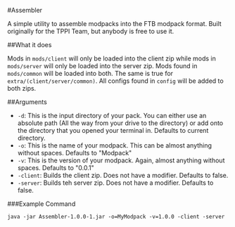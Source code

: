 #Assembler

A simple utility to assemble modpacks into the FTB modpack format. Built originally for the TPPI Team, but anybody is free to use it.

##What it does

Mods in `mods/client` will only be loaded into the client zip while mods in `mods/server` will only be loaded into the server zip. Mods found in `mods/common` will be loaded into both. The same is true for `extra/(client/server/common)`. All configs found in `config` will be added to both zips.

##Arguments

* `-d`: This is the input directory of your pack. You can either use an absolute path (All the way from your drive to the directory) or add onto the directory that you opened your terminal in. Defaults to current directory.
* `-o`: This is the name of your modpack. This can be almost anything without spaces. Defaults to "Modpack"
* `-v`: This is the version of your modpack. Again, almost anything without spaces. Defaults to "0.0.1"
* `-client`: Builds the client zip. Does not have a modifier. Defaults to false.
* `-server`: Builds teh server zip. Does not have a modifier. Defaults to false.

###Example Command

`java -jar Assembler-1.0.0-1.jar -o=MyModpack -v=1.0.0 -client -server`